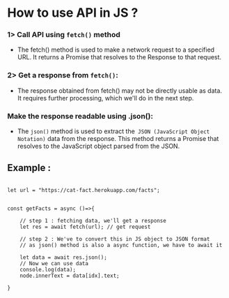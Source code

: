 # How to use API in JS ?
### 1> Call API using `fetch()` method
* The fetch() method is used to make a network request to a specified URL. It returns a Promise that resolves to the Response to that request.

### 2> Get a response from `fetch()`:
* The response obtained from fetch() may not be directly usable as data. It requires further processing, which we'll do in the next step.

### Make the response readable using .json():

* The `json()` method is used to extract the` JSON (JavaScript Object Notation)` data from the response. This method returns a Promise that resolves to the JavaScript object parsed from the JSON.

## Example :

```

let url = "https://cat-fact.herokuapp.com/facts";


const getFacts = async ()=>{
   
    // step 1 : fetching data, we'll get a response 
    let res = await fetch(url); // get request

    // step 2 : We've to convert this in JS object to JSON format
    // as json() method is also a async function, we have to await it

    let data = await res.json();
    // Now we can use data
    console.log(data);
    node.innerText = data[idx].text;

}

```